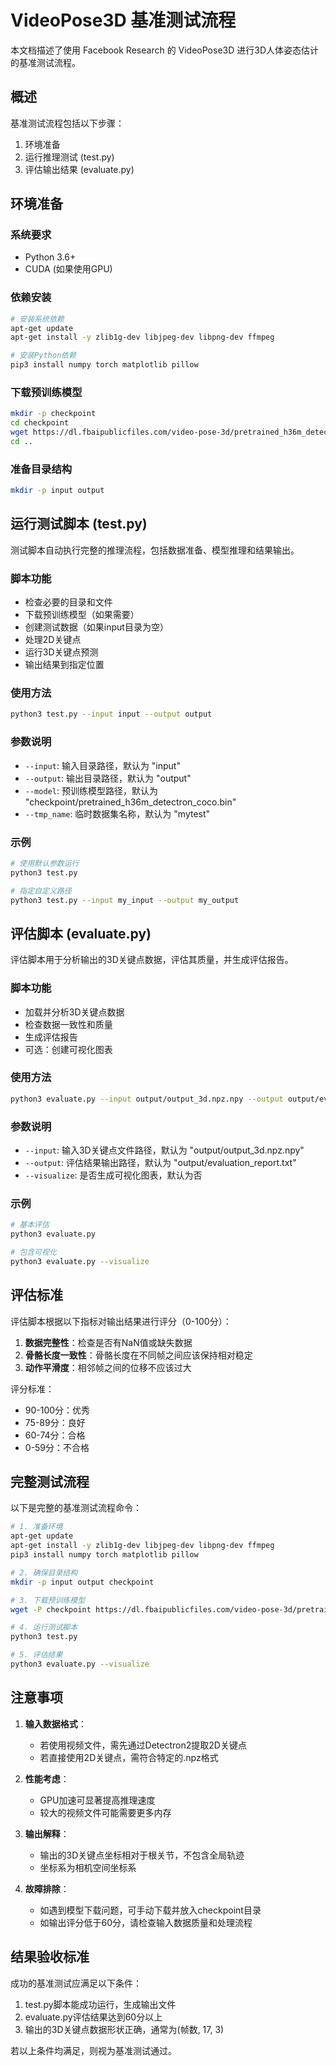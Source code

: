 # VideoPose3D 基准测试流程

本文档描述了使用 Facebook Research 的 VideoPose3D 进行3D人体姿态估计的基准测试流程。

## 概述

基准测试流程包括以下步骤：
1. 环境准备
2. 运行推理测试 (test.py)
3. 评估输出结果 (evaluate.py)

## 环境准备

### 系统要求
- Python 3.6+
- CUDA (如果使用GPU)

### 依赖安装
```bash
# 安装系统依赖
apt-get update
apt-get install -y zlib1g-dev libjpeg-dev libpng-dev ffmpeg

# 安装Python依赖
pip3 install numpy torch matplotlib pillow
```

### 下载预训练模型
```bash
mkdir -p checkpoint
cd checkpoint
wget https://dl.fbaipublicfiles.com/video-pose-3d/pretrained_h36m_detectron_coco.bin
cd ..
```

### 准备目录结构
```bash
mkdir -p input output
```

## 运行测试脚本 (test.py)

测试脚本自动执行完整的推理流程，包括数据准备、模型推理和结果输出。

### 脚本功能
- 检查必要的目录和文件
- 下载预训练模型（如果需要）
- 创建测试数据（如果input目录为空）
- 处理2D关键点
- 运行3D关键点预测
- 输出结果到指定位置

### 使用方法
```bash
python3 test.py --input input --output output
```

### 参数说明
- `--input`: 输入目录路径，默认为 "input"
- `--output`: 输出目录路径，默认为 "output"
- `--model`: 预训练模型路径，默认为 "checkpoint/pretrained_h36m_detectron_coco.bin"
- `--tmp_name`: 临时数据集名称，默认为 "mytest"

### 示例
```bash
# 使用默认参数运行
python3 test.py

# 指定自定义路径
python3 test.py --input my_input --output my_output
```

## 评估脚本 (evaluate.py)

评估脚本用于分析输出的3D关键点数据，评估其质量，并生成评估报告。

### 脚本功能
- 加载并分析3D关键点数据
- 检查数据一致性和质量
- 生成评估报告
- 可选：创建可视化图表

### 使用方法
```bash
python3 evaluate.py --input output/output_3d.npz.npy --output output/evaluation_report.txt
```

### 参数说明
- `--input`: 输入3D关键点文件路径，默认为 "output/output_3d.npz.npy"
- `--output`: 评估结果输出路径，默认为 "output/evaluation_report.txt"
- `--visualize`: 是否生成可视化图表，默认为否

### 示例
```bash
# 基本评估
python3 evaluate.py

# 包含可视化
python3 evaluate.py --visualize
```

## 评估标准

评估脚本根据以下指标对输出结果进行评分（0-100分）：

1. **数据完整性**：检查是否有NaN值或缺失数据
2. **骨骼长度一致性**：骨骼长度在不同帧之间应该保持相对稳定
3. **动作平滑度**：相邻帧之间的位移不应该过大

评分标准：
- 90-100分：优秀
- 75-89分：良好
- 60-74分：合格
- 0-59分：不合格

## 完整测试流程

以下是完整的基准测试流程命令：

```bash
# 1. 准备环境
apt-get update
apt-get install -y zlib1g-dev libjpeg-dev libpng-dev ffmpeg
pip3 install numpy torch matplotlib pillow

# 2. 确保目录结构
mkdir -p input output checkpoint

# 3. 下载预训练模型
wget -P checkpoint https://dl.fbaipublicfiles.com/video-pose-3d/pretrained_h36m_detectron_coco.bin

# 4. 运行测试脚本
python3 test.py

# 5. 评估结果
python3 evaluate.py --visualize
```

## 注意事项

1. **输入数据格式**：
   - 若使用视频文件，需先通过Detectron2提取2D关键点
   - 若直接使用2D关键点，需符合特定的.npz格式

2. **性能考虑**：
   - GPU加速可显著提高推理速度
   - 较大的视频文件可能需要更多内存

3. **输出解释**：
   - 输出的3D关键点坐标相对于根关节，不包含全局轨迹
   - 坐标系为相机空间坐标系

4. **故障排除**：
   - 如遇到模型下载问题，可手动下载并放入checkpoint目录
   - 如输出评分低于60分，请检查输入数据质量和处理流程

## 结果验收标准

成功的基准测试应满足以下条件：
1. test.py脚本能成功运行，生成输出文件
2. evaluate.py评估结果达到60分以上
3. 输出的3D关键点数据形状正确，通常为(帧数, 17, 3)

若以上条件均满足，则视为基准测试通过。 